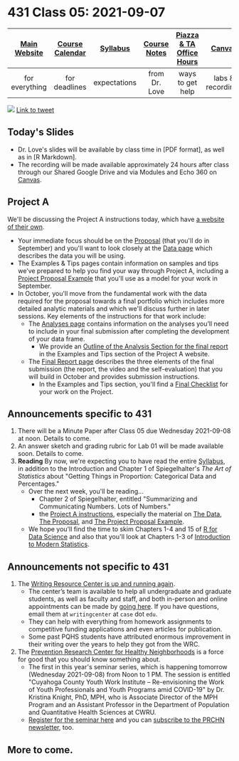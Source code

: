# 431 Class 05: 2021-09-07

[Main Website](https://thomaselove.github.io/431/) | [Course Calendar](https://thomaselove.github.io/431/calendar.html) | [Syllabus](https://thomaselove.github.io/431-2021-syllabus/) | [Course Notes](https://thomaselove.github.io/431-notes/) | [Piazza & TA Office Hours](https://thomaselove.github.io/431/contact.html) | [Canvas](https://canvas.case.edu) | [Data and Code](https://github.com/THOMASELOVE/431-data)
:-----------: | :--------------: | :----------: | :---------: | :-------------: | :-----------: | :------------:
for everything | for deadlines | expectations | from Dr. Love | ways to get help | labs & recordings | for downloads

![](https://github.com/THOMASELOVE/431-2021/blob/main/classes/class05/images/lukito_2020-09-07.PNG) [Link to tweet](https://twitter.com/JosephineLukito/status/1303081582492889088)


## Today's Slides

- Dr. Love's slides will be available by class time in [PDF format], as well as in [R Markdown].
- The recording will be made available approximately 24 hours after class through our Shared Google Drive and via Modules and Echo 360 on [Canvas](https://canvas.case.edu).

## Project A

We'll be discussing the Project A instructions today, which have [a website of their own](https://thomaselove.github.io/431-2021-projectA/). 

- Your immediate focus should be on the [Proposal](https://thomaselove.github.io/431-2021-projectA/proposal.html) (that you'll do in September) and you'll want to look closely at the [Data page](https://thomaselove.github.io/431-2021-projectA/data.html) which describes the data you will be using.
- The Examples & Tips pages contain information on samples and tips we’ve prepared to help you find your way through Project A, including a [Project Proposal Example](https://thomaselove.github.io/431-2021-projectA/exampleA.html) that you'll use as a model for your work in September.
- In October, you'll move from the fundamental work with the data required for the proposal towards a final portfolio which includes more detailed analytic materials and which we'll discuss further in later sessions. Key elements of the instructions for that work include:
    - The [Analyses page](https://thomaselove.github.io/431-2021-projectA/analyses.html) contains information on the analyses you’ll need to include in your final submission after completing the development of your data frame. 
        - We provide an [Outline of the Analysis Section for the final report](https://thomaselove.github.io/431-2021-projectA/exampleB.html) in the Examples and Tips section of the Project A website.
    - The [Final Report page](https://thomaselove.github.io/431-2021-projectA/final.html) describes the three elements of the final submission (the report, the video and the self-evaluation) that you will build in October and provides submission instructions. 
        - In the Examples and Tips section, you'll find a [Final Checklist](https://thomaselove.github.io/431-2021-projectA/check_final.html) for your work on the Project.

## Announcements specific to 431

1. There will be a Minute Paper after Class 05 due Wednesday 2021-09-08 at noon. Details to come.
2. An answer sketch and grading rubric for Lab 01 will be made available soon. Details to come.
3. **Reading** By now, we're expecting you to have read the entire [Syllabus](https://thomaselove.github.io/431-2021-syllabus/), in addition to the Introduction and Chapter 1 of Spiegelhalter's *The Art of Statistics* about "Getting Things in Proportion: Categorical Data and Percentages."
    - Over the next week, you'll be reading...
        - Chapter 2 of Spiegelhalter, entitled "Summarizing and Communicating Numbers. Lots of Numbers."
        - the [Project A instructions](https://thomaselove.github.io/431-2021-projectA/), especially the material on [The Data](https://thomaselove.github.io/431-2021-projectA/data.html), [The Proposal](https://thomaselove.github.io/431-2021-projectA/proposal.html), and [The Project Proposal Example](https://thomaselove.github.io/431-2021-projectA/exampleA.html).
    - We hope you'll find the time to skim Chapters 1-4 and 15 of [R for Data Science](https://r4ds.had.co.nz/) and also that you'll look at Chapters 1-3 of [Introduction to Modern Statistics](https://openintro-ims.netlify.app/).

## Announcements not specific to 431

1. The [Writing Resource Center is up and running again](https://thedaily.case.edu/get-assistance-from-the-writing-resource-center-2/). 
    - The center’s team is available to help all undergraduate and graduate students, as well as faculty and staff, and both in-person and online appointments can be made by [going here](https://case.mywconline.com/). If you have questions, email them at `writingcenter` at `case` dot `edu`.
    - They can help with everything from homework assignments to competitive funding applications and even articles for publication. 
    - Some past PQHS students have attributed enormous improvement in their writing over the years to help they got from the WRC. 
2. The [Prevention Research Center for Healthy Neighborhoods](https://prchn.org/) is a force for good that you should know something about. 
    - The first in this year's seminar series, which is happening tomorrow (Wednesday 2021-09-08) from Noon to 1 PM. The session is entitled "Cuyahoga County Youth Work Institute – Re-envisioning the Work of Youth Professionals and Youth Programs amid COVID-19" by Dr. Kristina Knight, PhD, MPH, who is Associate Director of the MPH Program and an Assistant Professor in the Department of Population and Quantitative Health Sciences at CWRU.
    - [Register for the seminar here](https://prchn.org/seminar/) and you can [subscribe to the PRCHN newsletter](http://new.prchn.org/media-communications/), too. 

## More to come.
